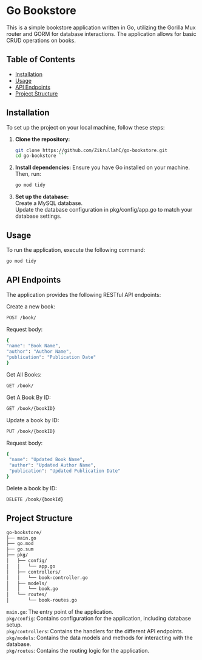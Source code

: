 # Go Bookstore

This is a simple bookstore application written in Go, utilizing the Gorilla Mux router and GORM for database interactions. The application allows for basic CRUD operations on books.

## Table of Contents

- [Installation](#installation)
- [Usage](#usage)
- [API Endpoints](#api-endpoints)
- [Project Structure](#project-structure)


## Installation

To set up the project on your local machine, follow these steps:

1. **Clone the repository:**
   ```sh
   git clone https://github.com/ZikrullahC/go-bookstore.git
   cd go-bookstore ```
   
2. **Install dependencies:**
Ensure you have Go installed on your machine. Then, run:
   ```sh
   go mod tidy
   ```
3. **Set up the database:**  
Create a MySQL database.  
Update the database configuration in pkg/config/app.go to match your database settings.

## Usage

  To run the application, execute the following command:
   ```sh
   go mod tidy
   ```

 ## API Endpoints
  The application provides the following RESTful API endpoints:  

  Create a new book:
  ```sh
  POST /book/  
  ```
  Request body:
  ```sh
  {
  "name": "Book Name",
  "author": "Author Name",
  "publication": "Publication Date"
 }
  ```  
 Get All Books:
 ```sh
 GET /book/
 ```
 
 Get A Book By ID:
 ```sh
 GET /book/{bookID}
 ```
 
 Update a book by ID:
 ```sh
 PUT /book/{bookID}
 ```
 Request body:
 ```sh
 {
  "name": "Updated Book Name",
  "author": "Updated Author Name",
  "publication": "Updated Publication Date"
}
 ```
Delete a book by ID:

```sh
DELETE /book/{bookId}
```

## Project Structure

```sh
go-bookstore/
├── main.go
├── go.mod
├── go.sum
├── pkg/
│   ├── config/
│   │   └── app.go
│   ├── controllers/
│   │   └── book-controller.go
│   ├── models/
│   │   └── book.go
│   └── routes/
│       └── book-routes.go
```
``main.go``: The entry point of the application.  
``pkg/config``: Contains configuration for the application, including database setup.  
``pkg/controllers``: Contains the handlers for the different API endpoints.  
``pkg/models``: Contains the data models and methods for interacting with the database.  
``pkg/routes``: Contains the routing logic for the application.  


















